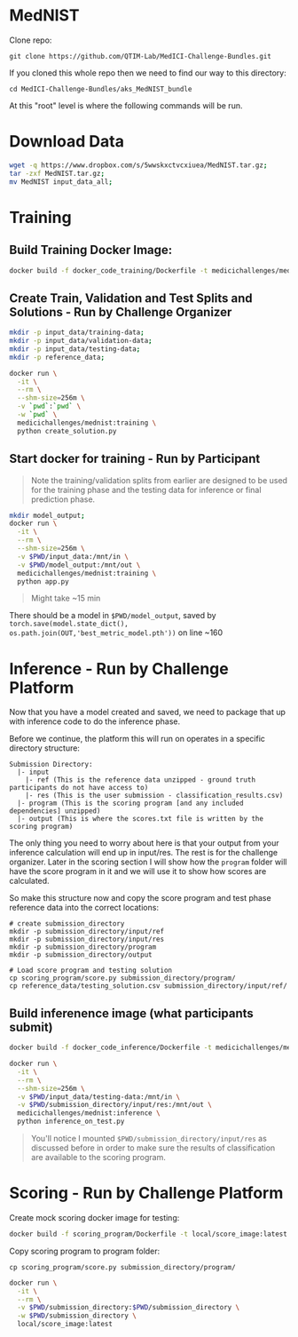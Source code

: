 # MedNIST

Clone repo:
```
git clone https://github.com/QTIM-Lab/MedICI-Challenge-Bundles.git
```

If you cloned this whole repo then we need to find our way to this directory:
```
cd MedICI-Challenge-Bundles/aks_MedNIST_bundle
```

At this "root" level is where the following commands will be run.

# Download Data
```bash
wget -q https://www.dropbox.com/s/5wwskxctvcxiuea/MedNIST.tar.gz;
tar -zxf MedNIST.tar.gz;
mv MedNIST input_data_all;
```

# Training
## Build Training Docker Image:
```bash
docker build -f docker_code_training/Dockerfile -t medicichallenges/mednist:training docker_code_training;
```

## Create Train, Validation and Test Splits and Solutions - Run by Challenge Organizer
```bash
mkdir -p input_data/training-data;
mkdir -p input_data/validation-data;
mkdir -p input_data/testing-data;
mkdir -p reference_data;

docker run \
  -it \
  --rm \
  --shm-size=256m \
  -v `pwd`:`pwd` \
  -w `pwd` \
  medicichallenges/mednist:training \
  python create_solution.py
```

## Start docker for training - Run by Participant

> Note the training/validation splits from earlier are designed to be used for the training phase and the testing data for inference or final prediction phase.

```bash
mkdir model_output;
docker run \
  -it \
  --rm \
  --shm-size=256m \
  -v $PWD/input_data:/mnt/in \
  -v $PWD/model_output:/mnt/out \
  medicichallenges/mednist:training \
  python app.py
```
> Might take ~15 min

There should be a model in ```$PWD/model_output```, saved by ```torch.save(model.state_dict(), os.path.join(OUT,'best_metric_model.pth'))``` on line ~160


# Inference - Run by Challenge Platform

Now that you have a model created and saved, we need to package that up with inference code to do the inference phase.

Before we continue, the platform this will run on operates in a specific directory structure:

```
Submission Directory:
  |- input
    |- ref (This is the reference data unzipped - ground truth participants do not have access to)
    |- res (This is the user submission - classification_results.csv)
  |- program (This is the scoring program [and any included dependencies] unzipped)
  |- output (This is where the scores.txt file is written by the scoring program)
```
The only thing you need to worry about here is that your output from your inference calculation will end up in input/res. The rest is for the challenge organizer. Later in the scoring section I will show how the ```program``` folder will have the score program in it and we will use it to show how scores are calculated.

So make this structure now and copy the score program and test phase reference data into the correct locations:
```
# create submission_directory
mkdir -p submission_directory/input/ref
mkdir -p submission_directory/input/res
mkdir -p submission_directory/program
mkdir -p submission_directory/output

# Load score program and testing solution
cp scoring_program/score.py submission_directory/program/
cp reference_data/testing_solution.csv submission_directory/input/ref/
```

## Build inferenence image (what participants submit)
```bash
docker build -f docker_code_inference/Dockerfile -t medicichallenges/mednist:inference .
```

```bash
docker run \
  -it \
  --rm \
  --shm-size=256m \
  -v $PWD/input_data/testing-data:/mnt/in \
  -v $PWD/submission_directory/input/res:/mnt/out \
  medicichallenges/mednist:inference \
  python inference_on_test.py
```

> You'll notice I mounted ```$PWD/submission_directory/input/res``` as discussed before in order to make sure the results of classification are available to the scoring program.

# Scoring - Run by Challenge Platform

Create mock scoring docker image for testing:

```bash
docker build -f scoring_program/Dockerfile -t local/score_image:latest scoring_program
```

Copy scoring program to program folder:
```
cp scoring_program/score.py submission_directory/program/
```

```bash
docker run \
  -it \
  --rm \
  -v $PWD/submission_directory:$PWD/submission_directory \
  -w $PWD/submission_directory \
  local/score_image:latest
```
